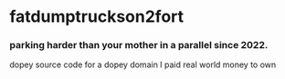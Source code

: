 # fatdumptruckson2fort

### parking harder than your mother in a parallel since 2022.

dopey source code for a dopey domain I paid real world money to own
